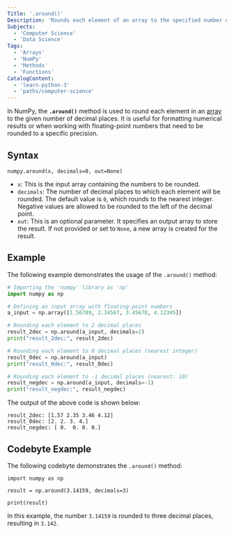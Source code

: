```yaml
---
Title: '.around()'
Description: 'Rounds each element of an array to the specified number of decimal places.'
Subjects:
  - 'Computer Science'
  - 'Data Science'
Tags:
  - 'Arrays'
  - 'NumPy'
  - 'Methods'
  - 'Functions'
CatalogContent:
  - 'learn-python-3'
  - 'paths/computer-science'
---
```


In NumPy, the **`.around()`** method is used to round each element in an [array](https://www.codecademy.com/resources/docs/numpy/ndarray) to the given number of decimal places. It is useful for formatting numerical results or when working with floating-point numbers that need to be rounded to a specific precision.

## Syntax

```pseudo
numpy.around(x, decimals=0, out=None)
```

- `x`: This is the input array containing the numbers to be rounded.
- `decimals`: The number of decimal places to which each element will be rounded. The default value is `0`, which rounds to the nearest integer. Negative values are allowed to be rounded to the left of the decimal point.
- `out`: This is an optional parameter. It specifies an output array to store the result. If not provided or set to `None`, a new array is created for the result.

## Example

The following example demonstrates the usage of the `.around()` method:

```py
# Importing the 'numpy' library as 'np'
import numpy as np

# Defining an input array with floating-point numbers
a_input = np.array([1.56789, 2.34567, 3.45678, 4.12345])

# Rounding each element to 2 decimal places
result_2dec = np.around(a_input, decimals=2)
print("result_2dec:", result_2dec)

# Rounding each element to 0 decimal places (nearest integer)
result_0dec = np.around(a_input)
print("result_0dec:", result_0dec)

# Rounding each element to -1 decimal places (nearest: 10)
result_negdec = np.around(a_input, decimals=-1)
print("result_negdec:", result_negdec)
```

The output of the above code is shown below:

```shell
result_2dec: [1.57 2.35 3.46 4.12]
result_0dec: [2. 2. 3. 4.]
result_negdec: [ 0.  0. 0. 0.]
```

## Codebyte Example

The following codebyte demonstrates the `.around()` method:

```codebyte/python
import numpy as np

result = np.around(3.14159, decimals=3)

print(result)
```

In this example, the number `3.14159` is rounded to three decimal places, resulting in `3.142`.
